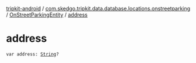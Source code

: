 [tripkit-android](../../index.md) / [com.skedgo.tripkit.data.database.locations.onstreetparking](../index.md) / [OnStreetParkingEntity](index.md) / [address](./address.md)

# address

`var address: `[`String`](https://kotlinlang.org/api/latest/jvm/stdlib/kotlin/-string/index.html)`?`